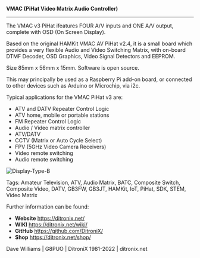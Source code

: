 **VMAC (PiHat Video Matrix Audio Controller)**

------------

The VMAC v3 PiHat ifeatures FOUR A/V inputs and ONE A/V output, complete with OSD (On Screen Display).

Based on the original HAMKit VMAC AV PiHat v2.4, it is a small board which provides a very flexible Audio and Video Switching Matrix, with on-board DTMF Decoder, OSD Graphics, Video Signal Detectors and EEPROM.

Size 85mm x 56mm x 15mm.  Software is open source.

This may principally be used as a Raspberry Pi add-on board, or connected to other devices such as Arduino or Microchip, via i2c.

Typical applications for the VMAC PiHat v3 are:

- ATV and DATV Repeater Control Logic
- ATV home, mobile or portable stations
- FM Repeater Control Logic
- Audio / Video matrix controller
- ATV/DATV
- CCTV (Matrix or Auto Cycle Select)
- FPV (5GHz Video Camera Receivers)
- Video remote switching
- Audio remote switching

![Display-Type-B](https://ditronix.net/wp-content/uploads/2022/02/VMAC-PiHat-v3-PCBAngled.png?raw=true)


Tags: Amateur Television, ATV, Audio Matrix, BATC, Composite Switch, Composite Video, DATV, GB3FW, GB3JT, HAMKit, IoT, PiHat, SDK, STEM, Video Matrix

Further information can be found:

- **Website** https://ditronix.net/
- **WIKI**  https://ditronix.net/wiki/
- **GitHub**  https://github.com/DitroniX/
- **Shop**  https://ditronix.net/shop/

Dave Williams | G8PUO | DitroniX 1981-2022 | ditronix.net